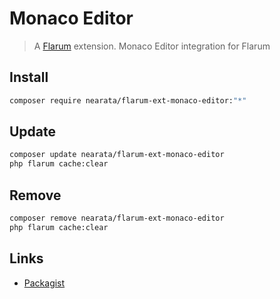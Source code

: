 # Monaco Editor

> A [Flarum](http://flarum.org) extension. Monaco Editor integration for Flarum

## Install

```sh
composer require nearata/flarum-ext-monaco-editor:"*"
```

## Update

```sh
composer update nearata/flarum-ext-monaco-editor
php flarum cache:clear
```

## Remove

```sh
composer remove nearata/flarum-ext-monaco-editor
php flarum cache:clear
```

## Links

- [Packagist](https://packagist.org/packages/nearata/flarum-ext-monaco-editor)
